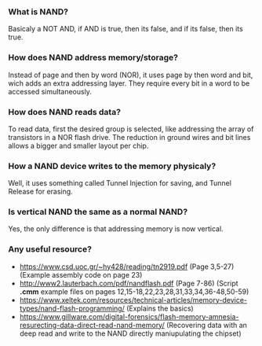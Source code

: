 ### What is NAND?
Basicaly a NOT AND, if AND is true, then its false, and if its false, then its true.

### How does NAND address memory/storage?
Instead of page and then by word (NOR), it uses page by then word and bit, wich adds an extra addressing layer.
They require every bit in a word to be accessed simultaneously.

### How does NAND reads data?
To read data, first the desired group is selected, like addressing the array of transistors in a NOR flash drive.
The reduction in ground wires and bit lines allows a bigger and smaller layout per chip.

### How a NAND device writes to the memory physicaly?
Well, it uses something called Tunnel Injection for saving, and Tunnel Release for erasing.

### Is vertical NAND the same as a normal NAND?
Yes, the only difference is that addressing memory is now vertical.

### Any useful resource?
* https://www.csd.uoc.gr/~hy428/reading/tn2919.pdf (Page 3,5-27) (Example assembly code on page 23)
* http://www2.lauterbach.com/pdf/nandflash.pdf (Page 7-86) (Script **.cmm** example files on pages 12,15-18,22,23,28,31,33,34,36-48,50-59)
* https://www.xeltek.com/resources/technical-articles/memory-device-types/nand-flash-programming/ (Explains the basics)
* https://www.gillware.com/digital-forensics/flash-memory-amnesia-resurecting-data-direct-read-nand-memory/ (Recovering data with an deep read and write to the NAND directly maniupulating the chipset)
